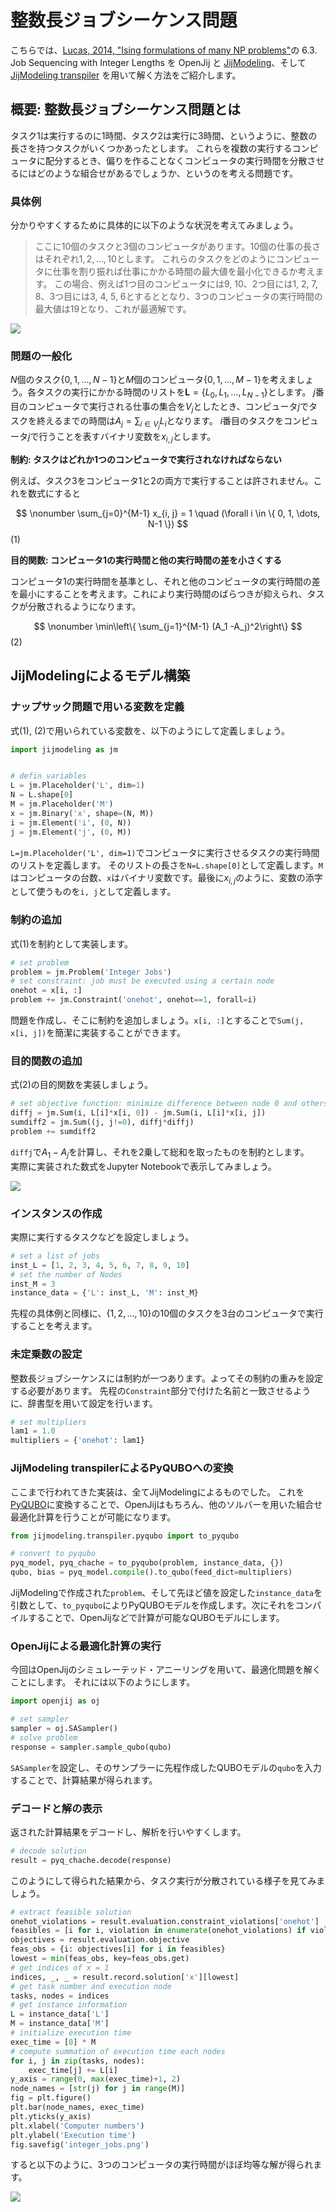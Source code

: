 # 整数長ジョブシーケンス問題

こちらでは、[Lucas, 2014, "Ising formulations of many NP problems"](https://doi.org/10.3389/fphy.2014.00005)の 6.3. Job Sequencing with Integer Lengths を OpenJij と [JijModeling](https://www.ref.documentation.jijzept.com/jijmodeling/)、そして[JijModeling transpiler](https://www.ref.documentation.jijzept.com/jijmodeling-transpiler/) を用いて解く方法をご紹介します。

## 概要: 整数長ジョブシーケンス問題とは

タスク1は実行するのに1時間、タスク2は実行に3時間、というように、整数の長さを持つタスクがいくつかあったとします。
これらを複数の実行するコンピュータに配分するとき、偏りを作ることなくコンピュータの実行時間を分散させるにはどのような組合せがあるでしょうか、というのを考える問題です。

### 具体例

分かりやすくするために具体的に以下のような状況を考えてみましょう。 

> ここに10個のタスクと3個のコンピュータがあります。10個の仕事の長さはそれぞれ$1, 2, \dots, 10$とします。
> これらのタスクをどのようにコンピュータに仕事を割り振れば仕事にかかる時間の最大値を最小化できるか考えます。
> この場合、例えば1つ目のコンピュータには9, 10、2つ目には1, 2, 7, 8、3つ目には3, 4, 5, 6とするととなり、3つのコンピュータの実行時間の最大値は19となり、これが最適解です。

![](../../assets/integer_jobs_01.png)

### 問題の一般化

$N$個のタスク$\{0, 1, \dots, N-1\}$と$M$個のコンピュータ$\{0, 1, \dots, M-1\}$を考えましょう。各タスクの実行にかかる時間のリストを$\bm{L} = \{L_0, L_1, \dots, L_{N-1}\}$とします。
$j$番目のコンピュータで実行される仕事の集合を$V_j$としたとき、コンピュータ$j$でタスクを終えるまでの時間は$A_j = \sum_{i \in V_j} L_i$となります。
$i$番目のタスクをコンピュータ$j$で行うことを表すバイナリ変数を$x_{i, j}$とします。

**制約: タスクはどれか1つのコンピュータで実行されなければならない**

例えば、タスク3をコンピュータ1と2の両方で実行することは許されません。これを数式にすると

$$
\nonumber
\sum_{j=0}^{M-1} x_{i, j} = 1 \quad (\forall i \in \{ 0, 1, \dots, N-1 \})
$$ (1)

**目的関数: コンピュータ1の実行時間と他の実行時間の差を小さくする**

コンピュータ1の実行時間を基準とし、それと他のコンピュータの実行時間の差を最小にすることを考えます。これにより実行時間のばらつきが抑えられ、タスクが分散されるようになります。

$$
\nonumber
\min\left\{ \sum_{j=1}^{M-1} (A_1 -A_j)^2\right\} 
$$ (2)

## JijModelingによるモデル構築

### ナップサック問題で用いる変数を定義

式(1), (2)で用いられている変数を、以下のようにして定義しましょう。

```python
import jijmodeling as jm


# defin variables
L = jm.Placeholder('L', dim=1)
N = L.shape[0]
M = jm.Placeholder('M')
x = jm.Binary('x', shape=(N, M))
i = jm.Element('i', (0, N))
j = jm.Element('j', (0, M))
```

`L=jm.Placeholder('L', dim=1)`でコンピュータに実行させるタスクの実行時間のリストを定義します。
そのリストの長さを`N=L.shape[0]`として定義します。`M`はコンピュータの台数、`x`はバイナリ変数です。最後に$x_{i, j}$のように、変数の添字として使うものを`i, j`として定義します。

### 制約の追加

式(1)を制約として実装します。

```python
# set problem
problem = jm.Problem('Integer Jobs')
# set constraint: job must be executed using a certain node
onehot = x[i, :]
problem += jm.Constraint('onehot', onehot==1, forall=i)
```

問題を作成し、そこに制約を追加しましょう。`x[i, :]`とすることで`Sum(j, x[i, j])`を簡潔に実装することができます。

### 目的関数の追加

式(2)の目的関数を実装しましょう。

```python
# set objective function: minimize difference between node 0 and others
diffj = jm.Sum(i, L[i]*x[i, 0]) - jm.Sum(i, L[i]*x[i, j])
sumdiff2 = jm.Sum((j, j!=0), diffj*diffj)
problem += sumdiff2
```

`diffj`で$A_1 - A_j$を計算し、それを2乗して総和を取ったものを制約とします。  
実際に実装された数式をJupyter Notebookで表示してみましょう。

![](../../assets/integer_jobs_02.png)

### インスタンスの作成

実際に実行するタスクなどを設定しましょう。

```python
# set a list of jobs
inst_L = [1, 2, 3, 4, 5, 6, 7, 8, 9, 10]
# set the number of Nodes
inst_M = 3
instance_data = {'L': inst_L, 'M': inst_M}
```

先程の具体例と同様に、$\{1, 2, \dots, 10\}$の10個のタスクを3台のコンピュータで実行することを考えます。

### 未定乗数の設定

整数長ジョブシーケンスには制約が一つあります。よってその制約の重みを設定する必要があります。
先程の`Constraint`部分で付けた名前と一致させるように、辞書型を用いて設定を行います。

```python
# set multipliers
lam1 = 1.0
multipliers = {'onehot': lam1}    
```

### JijModeling transpilerによるPyQUBOへの変換

ここまで行われてきた実装は、全てJijModelingによるものでした。
これを[PyQUBO](https://pyqubo.readthedocs.io/en/latest/)に変換することで、OpenJijはもちろん、他のソルバーを用いた組合せ最適化計算を行うことが可能になります。

```python
from jijmodeling.transpiler.pyqubo import to_pyqubo

# convert to pyqubo
pyq_model, pyq_chache = to_pyqubo(problem, instance_data, {})
qubo, bias = pyq_model.compile().to_qubo(feed_dict=multipliers)
```

JijModelingで作成された`problem`、そして先ほど値を設定した`instance_data`を引数として、`to_pyqubo`によりPyQUBOモデルを作成します。次にそれをコンパイルすることで、OpenJijなどで計算が可能なQUBOモデルにします。

### OpenJijによる最適化計算の実行

今回はOpenJijのシミュレーテッド・アニーリングを用いて、最適化問題を解くことにします。
それには以下のようにします。

```python
import openjij as oj

# set sampler
sampler = oj.SASampler()
# solve problem
response = sampler.sample_qubo(qubo)
```    

`SASampler`を設定し、そのサンプラーに先程作成したQUBOモデルの`qubo`を入力することで、計算結果が得られます。

### デコードと解の表示

返された計算結果をデコードし、解析を行いやすくします。

```python
# decode solution
result = pyq_chache.decode(response)
```

このようにして得られた結果から、タスク実行が分散されている様子を見てみましょう。

```python
# extract feasible solution
onehot_violations = result.evaluation.constraint_violations['onehot']
feasibles = [i for i, violation in enumerate(onehot_violations) if violation == 0.0]
objectives = result.evaluation.objective
feas_obs = {i: objectives[i] for i in feasibles}
lowest = min(feas_obs, key=feas_obs.get)
# get indices of x = 1
indices, _, _ = result.record.solution['x'][lowest]
# get task number and execution node
tasks, nodes = indices
# get instance information
L = instance_data['L']
M = instance_data['M']
# initialize execution time
exec_time = [0] * M
# compute summation of execution time each nodes
for i, j in zip(tasks, nodes):
    exec_time[j] += L[i]
y_axis = range(0, max(exec_time)+1, 2)
node_names = [str(j) for j in range(M)]
fig = plt.figure()
plt.bar(node_names, exec_time)
plt.yticks(y_axis)
plt.xlabel('Computer numbers')
plt.ylabel('Execution time')
fig.savefig('integer_jobs.png')
```

すると以下のように、3つのコンピュータの実行時間がほぼ均等な解が得られます。

![](../../assets/integer_jobs_03.png)
